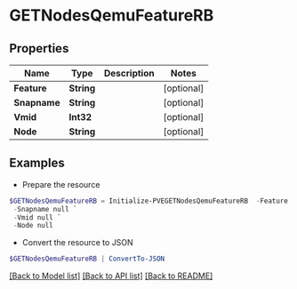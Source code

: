 # GETNodesQemuFeatureRB
## Properties

Name | Type | Description | Notes
------------ | ------------- | ------------- | -------------
**Feature** | **String** |  | [optional] 
**Snapname** | **String** |  | [optional] 
**Vmid** | **Int32** |  | [optional] 
**Node** | **String** |  | [optional] 

## Examples

- Prepare the resource
```powershell
$GETNodesQemuFeatureRB = Initialize-PVEGETNodesQemuFeatureRB  -Feature null `
 -Snapname null `
 -Vmid null `
 -Node null
```

- Convert the resource to JSON
```powershell
$GETNodesQemuFeatureRB | ConvertTo-JSON
```

[[Back to Model list]](../README.md#documentation-for-models) [[Back to API list]](../README.md#documentation-for-api-endpoints) [[Back to README]](../README.md)

